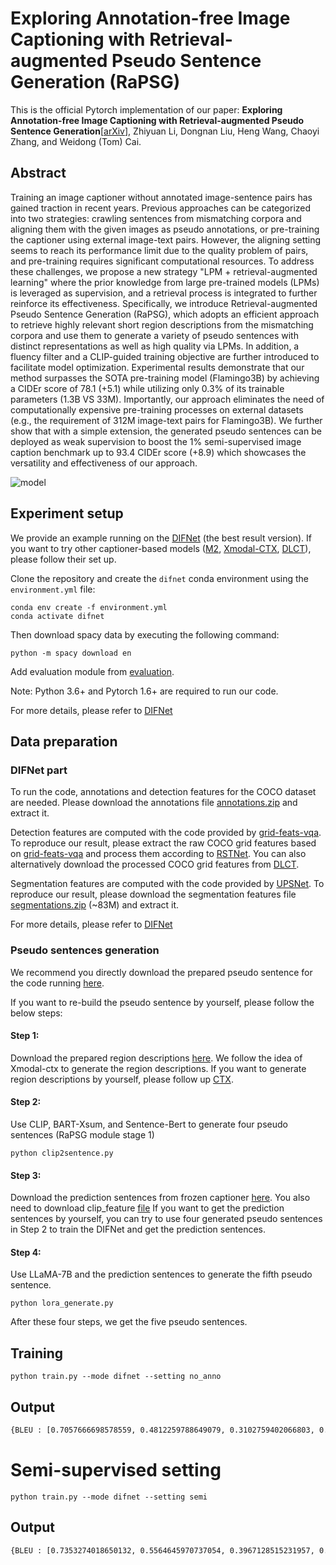 # Exploring Annotation-free Image Captioning with Retrieval-augmented Pseudo Sentence Generation (RaPSG)

This is the official Pytorch implementation of our paper: __Exploring Annotation-free Image Captioning with Retrieval-augmented Pseudo Sentence Generation__[[arXiv](https://arxiv.org)], Zhiyuan Li, Dongnan Liu, Heng Wang, Chaoyi Zhang, and Weidong (Tom) Cai. 

## Abstract
Training an image captioner without annotated image-sentence pairs has gained traction in recent years. Previous approaches can be categorized into two strategies: crawling sentences from mismatching corpora and aligning them with the given images as pseudo annotations, or pre-training the captioner using external image-text pairs. However, the aligning setting seems to reach its performance limit due to the quality problem of pairs, and pre-training requires significant computational resources. To address these challenges, we propose a new strategy "LPM + retrieval-augmented learning" where the prior knowledge from large pre-trained models (LPMs) is leveraged as supervision, and a retrieval process is integrated to further reinforce its effectiveness. Specifically, we introduce Retrieval-augmented Pseudo Sentence Generation (RaPSG), which adopts an efficient approach to retrieve highly relevant short region descriptions from the mismatching corpora and use them to generate a variety of pseudo sentences with distinct representations as well as high quality via LPMs. In addition, a fluency filter and a CLIP-guided training objective are further introduced to facilitate model optimization. Experimental results demonstrate that our method surpasses the SOTA pre-training model (Flamingo3B) by achieving a CIDEr score of 78.1 (+5.1) while utilizing only 0.3$\%$ of its trainable parameters (1.3B VS 33M). Importantly, our approach eliminates the need of computationally expensive pre-training processes on external datasets (e.g., the requirement of 312M image-text pairs for Flamingo3B). We further show that with a simple extension, the generated pseudo sentences can be deployed as weak supervision to boost the $1\%$ semi-supervised image caption benchmark up to 93.4 CIDEr score (+8.9) which showcases the versatility and effectiveness of our approach.

![model](images/model.jpg)

## Experiment setup
We provide an example running on the [DIFNet](https://github.com/mrwu-mac/DIFNet) (the best result version). If you want to try other captioner-based models ([M2](https://github.com/aimagelab/meshed-memory-transformer), [Xmodal-CTX](https://github.com/GT-RIPL/Xmodal-Ctx/tree/main), [DLCT](https://github.com/luo3300612/image-captioning-DLCT)), please follow their set up.

Clone the repository and create the `difnet` conda environment using the `environment.yml` file:
```
conda env create -f environment.yml
conda activate difnet
```

Then download spacy data by executing the following command:
```
python -m spacy download en
```

Add evaluation module from [evaluation](https://github.com/aimagelab/meshed-memory-transformer/tree/master/evaluation).

Note: Python 3.6+ and Pytorch 1.6+ are required to run our code. 

For more details, please refer to [DIFNet](https://github.com/mrwu-mac/DIFNet)

## Data preparation
### DIFNet part
To run the code, annotations and detection features for the COCO dataset are needed. Please download the annotations file [annotations.zip](https://drive.google.com/file/d/1i8mqKFKhqvBr8kEp3DbIh9-9UNAfKGmE/view?usp=sharing) and extract it.

Detection features are computed with the code provided by [grid-feats-vqa](https://github.com/facebookresearch/grid-feats-vqa). To reproduce our result, please extract the raw COCO grid features based on [grid-feats-vqa](https://github.com/facebookresearch/grid-feats-vqa) and process them according to [RSTNet](https://github.com/zhangxuying1004/RSTNet). You can also alternatively download the processed COCO grid features from [DLCT](https://github.com/luo3300612/image-captioning-DLCT).

Segmentation features are computed with the code provided by [UPSNet](https://github.com/uber-research/UPSNet). To reproduce our result, please download the segmentation features file [segmentations.zip](https://drive.google.com/file/d/1R7GL9FTZgc0cpCoJ6UGWNuhvAiDciab7/view?usp=sharing) (~83M) and extract it.

For more details, please refer to [DIFNet](https://github.com/mrwu-mac/DIFNet)

### Pseudo sentences generation
We recommend you directly download the prepared pseudo sentence for the code running [here](https://github.com/).

If you want to re-build the pseudo sentence by yourself, please follow the below steps:
#### Step 1:
Download the prepared region descriptions [here](https://github.com/). We follow the idea of Xmodal-ctx to generate the region descriptions. If you want to generate region descriptions by yourself, please follow up [CTX](https://github.com/GT-RIPL/Xmodal-Ctx/tree/main/ctx).
#### Step 2:
Use CLIP, BART-Xsum, and Sentence-Bert to generate four pseudo sentences (RaPSG module stage 1)  
```
python clip2sentence.py
```
#### Step 3:
Download the prediction sentences from frozen captioner [here](https://github.com/). You also need to download clip_feature [file](https://github.com/) If you want to get the prediction sentences by yourself, you can try to use four generated pseudo sentences in Step 2 to train the DIFNet and get the prediction sentences.

#### Step 4:
Use LLaMA-7B and the prediction sentences to generate the fifth pseudo sentence.
```
python lora_generate.py
```
After these four steps, we get the five pseudo sentences.

## Training
```
python train.py --mode difnet --setting no_anno
```
## Output
```bash
{BLEU : [0.7057666698578559, 0.4812259788649079, 0.3102759402066803, 0.19348772041165319]  METEOR : 0.21406017447362663  ROUGE : 0.4606356089131206  CIDEr : 0.7812562433169554  SPICE : 0.149468653248824}
```

# Semi-supervised setting
```
python train.py --mode difnet --setting semi
```
## Output
```bash
{BLEU : [0.7353274018650132, 0.5564645970737054, 0.3967128515231957, 0.27683646813002477]  METEOR : 0.2311046506771781  ROUGE : 0.5182142867406152  CIDEr : 0.9344287284363694  SPICE : 0.1665034571276323}
```

